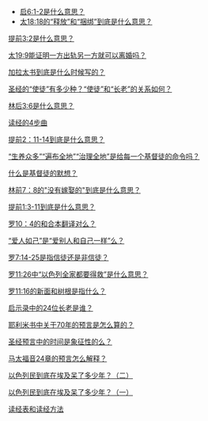 - [启6:1-2是什么意思？](/node/27660)
- [太18:18的“释放”和“捆绑”到底是什么意思？](/node/27615)

<a href="/node/27520">提前3:2是什么意思？</a>

<a href="/node/27512">太19:9能证明一方出轨另一方就可以离婚吗？</a>

<a href="/node/27489">加拉太书到底是什么时候写的？</a>

<a href="/node/27478">圣经的“使徒”有多少种？“使徒”和“长老”的关系如何？</a>

<a href="/node/27311">林后3:6是什么意思？</a>

<a href="/node/26646">读经的4步曲</a>

<a href="/node/12945">提前2：11-14到底是什么意思？</a>

<a href="/node/12938">“生养众多”“遍布全地”“治理全地”是给每一个基督徒的命令吗？</a>

<a href="/node/12849">什么是基督徒的默想？</a>

<a href="/node/12746">林前7：8的"没有嫁娶的"到底是什么意思？</a>

<a href="/node/12705">提前1:3-11到底是什么意思？</a>

<a href="/node/12682">罗10：4的和合本翻译对么？</a>

<a href="/node/12633">“爱人如己”是“爱别人和自己一样”么？</a>

<a href="/node/12594">罗7:14-25是指信徒还是非信徒？</a>

<a href="/node/12593">罗11:26中“以色列全家都要得救”是什么意思？</a>

<a href="/node/12592">罗11:16的新面和树根是指什么？</a>

<a href="/node/12582">启示录中的24位长老是谁？</a>

<a href="/node/12577">耶利米书中关于70年的预言是怎么算的？</a>

<a href="/node/12576">圣经预言中的时间是象征性的么？</a>

<a href="/node/12575">马太福音24章的预言怎么解释？</a>

<a href="/node/12571">以色列民到底在埃及呆了多少年？（二）</a>

<a href="/node/12570">以色列民到底在埃及呆了多少年？（一）</a>

<a href="/node/12562">读经表和读经方法</a>